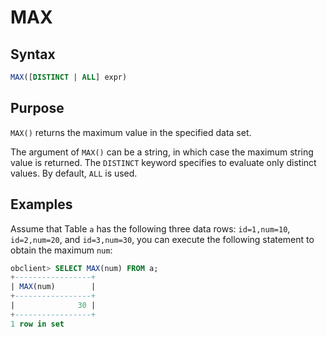 # MAX

## Syntax

```sql
MAX([DISTINCT | ALL] expr)
```

## Purpose

`MAX()` returns the maximum value in the specified data set.

The argument of `MAX()` can be a string, in which case the maximum string value is returned. The `DISTINCT` keyword specifies to evaluate only distinct values. By default, `ALL` is used.

## Examples

Assume that Table `a` has the following three data rows: `id=1,num=10`, `id=2,num=20`, and `id=3,num=30`, you can execute the following statement to obtain the maximum `num`:

```sql
obclient> SELECT MAX(num) FROM a;
+-----------------+
| MAX(num)        |
+-----------------+
|              30 |
+-----------------+
1 row in set
```
